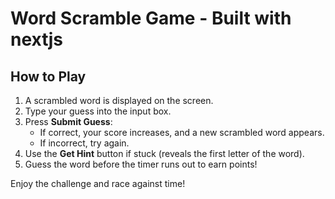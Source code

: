 # Word Scramble Game - Built with nextjs

## How to Play

1. A scrambled word is displayed on the screen.
2. Type your guess into the input box.
3. Press **Submit Guess**:
   - If correct, your score increases, and a new scrambled word appears.
   - If incorrect, try again.
4. Use the **Get Hint** button if stuck (reveals the first letter of the word).
5. Guess the word before the timer runs out to earn points! 

Enjoy the challenge and race against time!